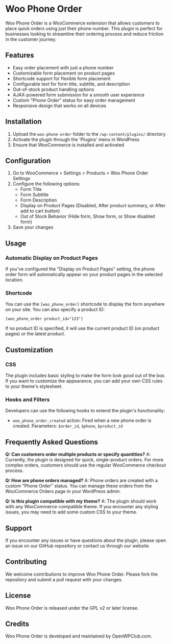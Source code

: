 # Woo Phone Order

Woo Phone Order is a WooCommerce extension that allows customers to place quick orders using just their phone number. This plugin is perfect for businesses looking to streamline their ordering process and reduce friction in the customer journey.

## Features

- Easy order placement with just a phone number
- Customizable form placement on product pages
- Shortcode support for flexible form placement
- Configurable text for form title, subtitle, and description
- Out-of-stock product handling options
- AJAX-powered form submission for a smooth user experience
- Custom "Phone Order" status for easy order management
- Responsive design that works on all devices

## Installation

1. Upload the `woo-phone-order` folder to the `/wp-content/plugins/` directory
2. Activate the plugin through the 'Plugins' menu in WordPress
3. Ensure that WooCommerce is installed and activated

## Configuration

1. Go to WooCommerce > Settings > Products > Woo Phone Order Settings
2. Configure the following options:
   - Form Title
   - Form Subtitle
   - Form Description
   - Display on Product Pages (Disabled, After product summary, or After add to cart button)
   - Out of Stock Behavior (Hide form, Show form, or Show disabled form)
3. Save your changes

## Usage

### Automatic Display on Product Pages

If you've configured the "Display on Product Pages" setting, the phone order form will automatically appear on your product pages in the selected location.

### Shortcode

You can use the `[woo_phone_order]` shortcode to display the form anywhere on your site. You can also specify a product ID:

```
[woo_phone_order product_id="123"]
```

If no product ID is specified, it will use the current product ID (on product pages) or the latest product.

## Customization

### CSS

The plugin includes basic styling to make the form look good out of the box. If you want to customize the appearance, you can add your own CSS rules to your theme's stylesheet.

### Hooks and Filters

Developers can use the following hooks to extend the plugin's functionality:

- `woo_phone_order_created` action: Fired when a new phone order is created. Parameters: `$order_id`, `$phone`, `$product_id`

## Frequently Asked Questions

**Q: Can customers order multiple products or specify quantities?**
A: Currently, the plugin is designed for quick, single-product orders. For more complex orders, customers should use the regular WooCommerce checkout process.

**Q: How are phone orders managed?**
A: Phone orders are created with a custom "Phone Order" status. You can manage these orders from the WooCommerce Orders page in your WordPress admin.

**Q: Is this plugin compatible with my theme?**
A: The plugin should work with any WooCommerce-compatible theme. If you encounter any styling issues, you may need to add some custom CSS to your theme.

## Support

If you encounter any issues or have questions about the plugin, please open an issue on our GitHub repository or contact us through our website.

## Contributing

We welcome contributions to improve Woo Phone Order. Please fork the repository and submit a pull request with your changes.

## License

Woo Phone Order is released under the GPL v2 or later license.

## Credits

Woo Phone Order is developed and maintained by OpenWPClub.com.
